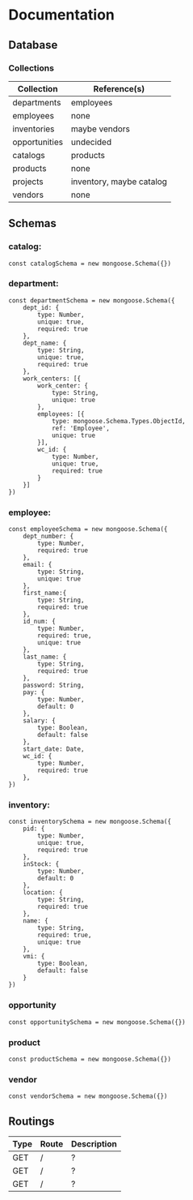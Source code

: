 # Documentation

## Database

### Collections

| Collection    | Reference(s)  |
| ------------- | ------------- |
| departments   | employees     |
| employees     | none          |
| inventories   | maybe vendors |
| opportunities | undecided     |
| catalogs      | products      |
| products      | none          |
| projects      | inventory, maybe catalog |
| vendors       | none          |

## Schemas

### catalog:

```
const catalogSchema = new mongoose.Schema({})
```

### department:

```
const departmentSchema = new mongoose.Schema({
    dept_id: {
        type: Number,
        unique: true,
        required: true
    },
    dept_name: {
        type: String,
        unique: true,
        required: true
    },
    work_centers: [{
        work_center: {
            type: String,
            unique: true
        },
        employees: [{
            type: mongoose.Schema.Types.ObjectId,
            ref: 'Employee',
            unique: true
        }],
        wc_id: {
            type: Number,
            unique: true,
            required: true
        }
    }]
})
```

### employee:

```
const employeeSchema = new mongoose.Schema({
    dept_number: {
        type: Number,
        required: true
    },
    email: {
        type: String,
        unique: true
    },
    first_name:{
        type: String,
        required: true
    },
    id_num: {
        type: Number,
        required: true,
        unique: true
    },
    last_name: {
        type: String,
        required: true
    },
    password: String,
    pay: {
        type: Number,
        default: 0
    },
    salary: {
        type: Boolean,
        default: false
    },
    start_date: Date,
    wc_id: {
        type: Number,
        required: true
    },
})
```

### inventory:

```
const inventorySchema = new mongoose.Schema({
    pid: {
        type: Number,
        unique: true,
        required: true
    },
    inStock: {
        type: Number,
        default: 0
    },
    location: {
        type: String,
        required: true
    },
    name: {
        type: String,
        required: true,
        unique: true
    },
    vmi: {
        type: Boolean,
        default: false
    }
})
```

### opportunity

```
const opportunitySchema = new mongoose.Schema({})
```

### product

```
const productSchema = new mongoose.Schema({})
```

### vendor

```
const vendorSchema = new mongoose.Schema({})
```

## Routings

| Type          | Route         | Description   |
| ------------- | ------------- | ------------- |
| GET           | /             | ?             |
| GET           | /             | ?             |
| GET           | /             | ?             |